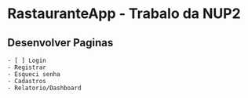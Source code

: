 # RastauranteApp - Trabalo da NUP2

## Desenvolver Paginas
    - [ ] Login
    - Registrar
    - Esqueci senha 
    - Cadastros 
    - Relatorio/Dashboard
  